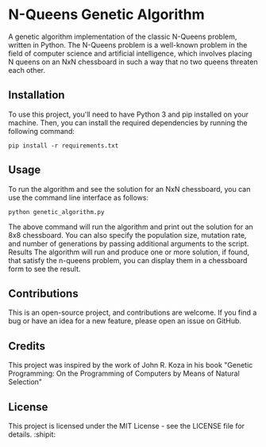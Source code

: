 # N-Queens Genetic Algorithm
A genetic algorithm implementation of the classic N-Queens problem, written in Python. The N-Queens problem is a well-known problem in the field of computer science and artificial intelligence, which involves placing N queens on an NxN chessboard in such a way that no two queens threaten each other.

## Installation
To use this project, you'll need to have Python 3 and pip installed on your machine. Then, you can install the required dependencies by running the following command:

```pip install -r requirements.txt```

## Usage
To run the algorithm and see the solution for an NxN chessboard, you can use the command line interface as follows:

```python genetic_algorithm.py```

The above command will run the algorithm and print out the solution for an 8x8 chessboard. You can also specify the population size, mutation rate, and number of generations by passing additional arguments to the script.
Results
The algorithm will run and produce one or more solution, if found, that satisfy the n-queens problem, you can display them in a chessboard form to see the result.

## Contributions
This is an open-source project, and contributions are welcome. If you find a bug or have an idea for a new feature, please open an issue on GitHub.

## Credits
This project was inspired by the work of John R. Koza in his book "Genetic Programming: On the Programming of Computers by Means of Natural Selection"

## License
This project is licensed under the MIT License - see the LICENSE file for details. :shipit:
